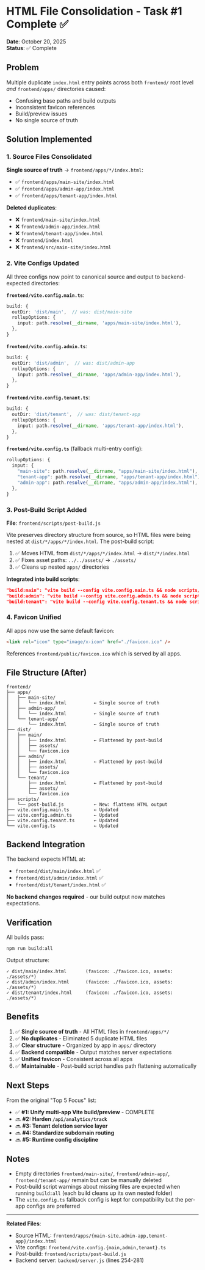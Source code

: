 # HTML File Consolidation - Task #1 Complete ✅

**Date**: October 20, 2025  
**Status**: ✅ Complete

## Problem
Multiple duplicate `index.html` entry points across both `frontend/` root level *and* `frontend/apps/` directories caused:
- Confusing base paths and build outputs
- Inconsistent favicon references
- Build/preview issues
- No single source of truth

## Solution Implemented

### 1. Source Files Consolidated
**Single source of truth** → `frontend/apps/*/index.html`:
- ✅ `frontend/apps/main-site/index.html`
- ✅ `frontend/apps/admin-app/index.html`
- ✅ `frontend/apps/tenant-app/index.html`

**Deleted duplicates**:
- ❌ `frontend/main-site/index.html`
- ❌ `frontend/admin-app/index.html`
- ❌ `frontend/tenant-app/index.html`
- ❌ `frontend/index.html`
- ❌ `frontend/src/main-site/index.html`

### 2. Vite Configs Updated
All three configs now point to canonical source and output to backend-expected directories:

**`frontend/vite.config.main.ts`**:
```ts
build: {
  outDir: 'dist/main',  // was: dist/main-site
  rollupOptions: {
    input: path.resolve(__dirname, 'apps/main-site/index.html'),
  },
}
```

**`frontend/vite.config.admin.ts`**:
```ts
build: {
  outDir: 'dist/admin',  // was: dist/admin-app
  rollupOptions: {
    input: path.resolve(__dirname, 'apps/admin-app/index.html'),
  },
}
```

**`frontend/vite.config.tenant.ts`**:
```ts
build: {
  outDir: 'dist/tenant',  // was: dist/tenant-app
  rollupOptions: {
    input: path.resolve(__dirname, 'apps/tenant-app/index.html'),
  },
}
```

**`frontend/vite.config.ts`** (fallback multi-entry config):
```ts
rollupOptions: {
  input: {
    "main-site": path.resolve(__dirname, "apps/main-site/index.html"),
    "tenant-app": path.resolve(__dirname, "apps/tenant-app/index.html"),
    "admin-app": path.resolve(__dirname, "apps/admin-app/index.html"),
  },
}
```

### 3. Post-Build Script Added
**File**: `frontend/scripts/post-build.js`

Vite preserves directory structure from source, so HTML files were being nested at `dist/*/apps/*/index.html`. The post-build script:
1. ✅ Moves HTML from `dist/*/apps/*/index.html` → `dist/*/index.html`
2. ✅ Fixes asset paths: `../../assets/` → `./assets/`
3. ✅ Cleans up nested `apps/` directories

**Integrated into build scripts**:
```json
"build:main": "vite build --config vite.config.main.ts && node scripts/post-build.js",
"build:admin": "vite build --config vite.config.admin.ts && node scripts/post-build.js",
"build:tenant": "vite build --config vite.config.tenant.ts && node scripts/post-build.js"
```

### 4. Favicon Unified
All apps now use the same default favicon:
```html
<link rel="icon" type="image/x-icon" href="./favicon.ico" />
```

References `frontend/public/favicon.ico` which is served by all apps.

## File Structure (After)

```
frontend/
├── apps/
│   ├── main-site/
│   │   └── index.html          ← Single source of truth
│   ├── admin-app/
│   │   └── index.html          ← Single source of truth
│   └── tenant-app/
│       └── index.html          ← Single source of truth
├── dist/
│   ├── main/
│   │   ├── index.html          ← Flattened by post-build
│   │   ├── assets/
│   │   └── favicon.ico
│   ├── admin/
│   │   ├── index.html          ← Flattened by post-build
│   │   ├── assets/
│   │   └── favicon.ico
│   └── tenant/
│       ├── index.html          ← Flattened by post-build
│       ├── assets/
│       └── favicon.ico
├── scripts/
│   └── post-build.js           ← New: flattens HTML output
├── vite.config.main.ts         ← Updated
├── vite.config.admin.ts        ← Updated
├── vite.config.tenant.ts       ← Updated
└── vite.config.ts              ← Updated
```

## Backend Integration

The backend expects HTML at:
- `frontend/dist/main/index.html` ✅
- `frontend/dist/admin/index.html` ✅
- `frontend/dist/tenant/index.html` ✅

**No backend changes required** - our build output now matches expectations.

## Verification

All builds pass:
```bash
npm run build:all
```

Output structure:
```
✓ dist/main/index.html       (favicon: ./favicon.ico, assets: ./assets/*)
✓ dist/admin/index.html      (favicon: ./favicon.ico, assets: ./assets/*)
✓ dist/tenant/index.html     (favicon: ./favicon.ico, assets: ./assets/*)
```

## Benefits

1. ✅ **Single source of truth** - All HTML files in `frontend/apps/*/`
2. ✅ **No duplicates** - Eliminated 5 duplicate HTML files
3. ✅ **Clear structure** - Organized by app in `apps/` directory
4. ✅ **Backend compatible** - Output matches server expectations
5. ✅ **Unified favicon** - Consistent across all apps
6. ✅ **Maintainable** - Post-build script handles path flattening automatically

## Next Steps

From the original "Top 5 Focus" list:
- ✅ **#1: Unify multi-app Vite build/preview** - COMPLETE
- 🔜 **#2: Harden `/api/analytics/track`**
- 🔜 **#3: Tenant deletion service layer**
- 🔜 **#4: Standardize subdomain routing**
- 🔜 **#5: Runtime config discipline**

## Notes

- Empty directories `frontend/main-site/`, `frontend/admin-app/`, `frontend/tenant-app/` remain but can be manually deleted
- Post-build script warnings about missing files are expected when running `build:all` (each build cleans up its own nested folder)
- The `vite.config.ts` fallback config is kept for compatibility but the per-app configs are preferred

---

**Related Files**:
- Source HTML: `frontend/apps/{main-site,admin-app,tenant-app}/index.html`
- Vite configs: `frontend/vite.config.{main,admin,tenant}.ts`
- Post-build: `frontend/scripts/post-build.js`
- Backend server: `backend/server.js` (lines 254-281)

